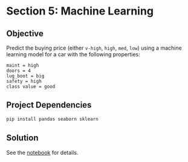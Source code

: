 # Section 5: Machine Learning

## Objective

Predict the buying price (either `v-high`, `high`, `med`, `low`) using a machine learning model for a car with the
following properties:
```
maint = high
doors = 4
lug_boot = big
safety = high
class value = good
```

## Project Dependencies

```bash
pip install pandas seaborn sklearn
```

## Solution

See the [notebook](./car_evaluation.ipynb) for details.